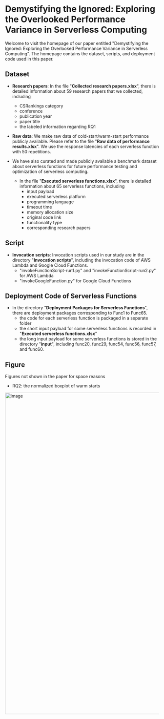 # Demystifying the Ignored: Exploring the Overlooked Performance Variance in Serverless Computing

Welcome to visit the homepage of our paper entitled "Demystifying the Ignored: Exploring the Overlooked Performance Variance in Serverless Computing". The homepage contains the dataset, scripts, and deployment code used in this paper.

## Dataset

* **Research papers**: In the file "**Collected research papers.xlsx**", there is detailed information about 59 research papers that we collected, including
  - CSRankings category
  - conference
  - publication year
  - paper title 
  - the labeled information regarding RQ1

* **Raw data**: We make raw data of cold-start/warm-start performance publicly available. Please refer to the file "**Raw data of performance results.xlsx**". We use the response latencies of each serverless function with 50 repetitions.

* We have also curated and made publicly available a benchmark dataset about serverless functions for future performance testing and optimization of serverless computing.
  - In the file "**Executed serverless functions.xlsx**", there is detailed information about 65 serverless functions, including
    - input payload
    - executed serverless platform
    - programming language
    - timeout time
    - memory allocation size
    - original code link
    - functionality type
    - corresponding research papers
    
## Script

* **Invocation scripts**: Invocation scripts used in our study are in the directory "**Invocation scripts**", including the invocation code of AWS Lambda and Google Cloud Functions.
  - "invokeFunctionScript-run1.py" and "invokeFunctionScript-run2.py" for AWS Lambda
  - "invokeGoogleFunction.py" for Google Cloud Functions

## Deployment Code of Serverless Functions

  - In the directory "**Deployment Packages for Serverless Functions**", there are deployment packages corresponding to Func1 to Func65. 
    - the code for each serverless function is packaged in a separate folder
    - the short input payload for some serverless functions is recorded in "**Executed serverless functions.xlsx**"
    - the long input payload for some serverless functions is stored in the directory "**input**", including func20, func29, func54, func56, func57, and func60.

## Figure
Figures not shown in the paper for space reasons

* RQ2: the normalized boxplot of warm starts
<img width="1053" alt="image" src="https://github.com/WWW24Work/Serverless_Variance/assets/121369770/a7570009-6b71-4ae7-9610-90baf8c2dd37">

    
